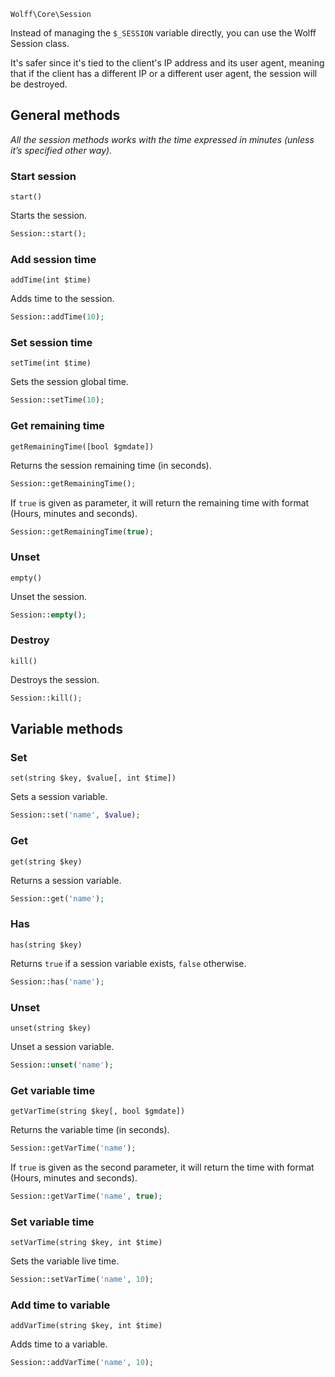 `Wolff\Core\Session`

Instead of managing the `$_SESSION` variable directly, you can use the Wolff Session class.

It's safer since it's tied to the client's IP address and its user agent, meaning that if the client has a different IP or a different user agent, the session will be destroyed.

## General methods

_All the session methods works with the time expressed in minutes (unless it’s specified other way)._

### Start session

`start()`

Starts the session.

```php
Session::start();
```

### Add session time

`addTime(int $time)`

Adds time to the session.

```php
Session::addTime(10);
```

### Set session time

`setTime(int $time)`

Sets the session global time.

```php
Session::setTime(10);
```

### Get remaining time

`getRemainingTime([bool $gmdate])`

Returns the session remaining time (in seconds).

```php
Session::getRemainingTime();
```

If `true` is given as parameter, it will return the remaining time with format (Hours, minutes and seconds).

```php
Session::getRemainingTime(true);
```

### Unset

`empty()`

Unset the session.

```php
Session::empty();
```

### Destroy

`kill()`

Destroys the session.

```php
Session::kill();
```

## Variable methods

### Set

`set(string $key, $value[, int $time])`

Sets a session variable.

```php
Session::set('name', $value);
```

### Get

`get(string $key)`

Returns a session variable.

```php
Session::get('name');
```

### Has

`has(string $key)`

Returns `true` if a session variable exists, `false` otherwise.

```php
Session::has('name');
```

### Unset

`unset(string $key)`

Unset a session variable.

```php
Session::unset('name');
```

### Get variable time

`getVarTime(string $key[, bool $gmdate])`

Returns the variable time (in seconds).

```php
Session::getVarTime('name');
```

If `true` is given as the second parameter, it will return the time with format (Hours, minutes and seconds).

```php
Session::getVarTime('name', true);
```

### Set variable time

`setVarTime(string $key, int $time)`

Sets the variable live time.

```php
Session::setVarTime('name', 10);
```

### Add time to variable

`addVarTime(string $key, int $time)`

Adds time to a variable.

```php
Session::addVarTime('name', 10);
```
